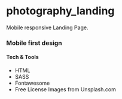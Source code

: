 # photography_landing
Mobile responsive Landing Page.

### Mobile first design

#### Tech & Tools
- HTML
- SASS
- Fontawesome
- Free License Images from Unsplash.com